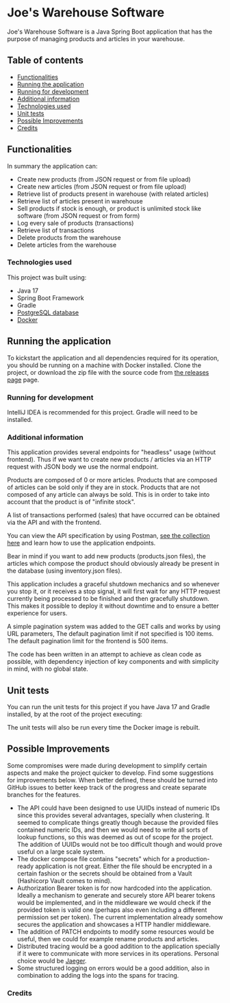 # Joe's Warehouse Software

Joe's Warehouse Software is a Java Spring Boot application that has the purpose of managing products and articles in
your warehouse.

## Table of contents

* [Functionalities](#functionalities)
* [Running the application](#running-the-application)
* [Running for development](#running-for-development)
* [Additional information](#additional-information)
* [Technologies used](#technologies-used)
* [Unit tests](#unit-tests)
* [Possible Improvements](#possible-improvements)
* [Credits](#credits)

## Functionalities

In summary the application can:

* Create new products (from JSON request or from file upload)
* Create new articles (from JSON request or from file upload)
* Retrieve list of products present in warehouse (with related articles)
* Retrieve list of articles present in warehouse
* Sell products if stock is enough, or product is unlimited stock like software (from JSON request or from form)
* Log every sale of products (transactions)
* Retrieve list of transactions
* Delete products from the warehouse
* Delete articles from the warehouse

### Technologies used

This project was built using:

* Java 17
* Spring Boot Framework
* Gradle
* [PostgreSQL database](https://www.postgresql.org/)
* [Docker](https://www.docker.com/)

## Running the application

To kickstart the application and all dependencies required for its operation, you should be running on a machine with
Docker installed. Clone the project, or download the zip file with the source code
from [the releases page](https://github.com/averageflow/joes-warehouse-java/releases) page.

### Running for development

IntelliJ IDEA is recommended for this project. Gradle will need to be installed.

### Additional information

This application provides several endpoints for "headless" usage (without frontend). Thus if we want to create new
products / articles via an HTTP request with JSON body we use the normal endpoint.

Products are composed of 0 or more articles. Products that are composed of articles can be sold only if they are in
stock. Products that are not composed of any article can always be sold. This is in order to take into account that the
product is of "infinite stock".

A list of transactions performed (sales) that have occurred can be obtained via the API and with the frontend.

You can view the API specification by using
Postman, [see the collection here](https://www.postman.com/research-technologist-33289382/workspace/joe-s-development/collection/18682350-5647921b-838a-4471-a960-1a557b01ce39)
and learn how to use the application endpoints.

Bear in mind if you want to add new products (products.json files), the articles which compose the product should
obviously already be present in the database (using inventory.json files).

This application includes a graceful shutdown mechanics and so whenever you stop it, or it receives a stop signal, it
will first wait for any HTTP request currently being processed to be finished and then gracefully shutdown. This makes
it possible to deploy it without downtime and to ensure a better experience for users.

A simple pagination system was added to the GET calls and works by using URL parameters, The default pagination limit if
not specified is 100 items. The default pagination limit for the frontend is 500 items.

The code has been written in an attempt to achieve as clean code as possible, with dependency injection of key
components and with simplicity in mind, with no global state.

## Unit tests

You can run the unit tests for this project if you have Java 17 and Gradle installed, by at the root of the project
executing:

The unit tests will also be run every time the Docker image is rebuilt.

## Possible Improvements

Some compromises were made during development to simplify certain aspects and make the project quicker to develop. Find
some suggestions for improvements below. When better defined, these should be turned into GitHub issues to better keep
track of the progress and create separate branches for the features.

* The API could have been designed to use UUIDs instead of numeric IDs since this provides several advantages, specially
  when clustering. It seemed to complicate things greatly though because the provided files contained numeric IDs, and
  then we would need to write all sorts of lookup functions, so this was deemed as out of scope for the project. The
  addition of UUIDs would not be too difficult though and would prove useful on a large scale system.
* The docker compose file contains "secrets" which for a production-ready application is not great. Either the file
  should be encrypted in a certain fashion or the secrets should be obtained from a Vault (Hashicorp Vault comes to
  mind).
* Authorization Bearer token is for now hardcoded into the application. Ideally a mechanism to generate and securely
  store API bearer tokens would be implemented, and in the middleware we would check if the provided token is valid
  one (perhaps also even including a different permission set per token). The current implementation already somehow
  secures the application and showcases a HTTP handler middleware.
* The addition of PATCH endpoints to modify some resources would be useful, then we could for example rename products
  and articles.
* Distributed tracing would be a good addition to the application specially if it were to communicate with more services
  in its operations. Personal choice would be [Jaeger](https://www.jaegertracing.io/).
* Some structured logging on errors would be a good addition, also in combination to adding the logs into the spans for
  tracing.

### Credits
